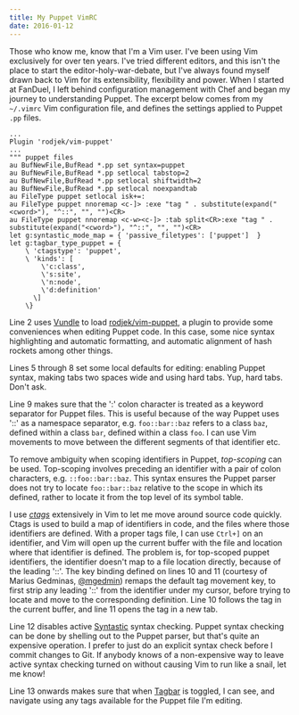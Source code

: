 ```yaml
---
title: My Puppet VimRC
date: 2016-01-12
---
```


Those who know me, know that I'm a Vim user. I've been using Vim exclusively for over ten years. I've tried different
editors, and this isn't the place to start the editor-holy-war-debate, but I've always found myself drawn back to Vim
for its extensibility, flexibility and power. When I started at FanDuel, I left behind configuration management with
Chef and began my journey to understanding Puppet. The excerpt below comes from my `~/.vimrc` Vim configuration file,
and defines the settings applied to Puppet `.pp` files.

```vim
...
Plugin 'rodjek/vim-puppet'
...
""" puppet files
au BufNewFile,BufRead *.pp set syntax=puppet
au BufNewFile,BufRead *.pp setlocal tabstop=2
au BufNewFile,BufRead *.pp setlocal shiftwidth=2
au BufNewFile,BufRead *.pp setlocal noexpandtab
au FileType puppet setlocal isk+=:
au FileType puppet nnoremap <c-]> :exe "tag " . substitute(expand("<cword>"), "^::", "", "")<CR>  
au FileType puppet nnoremap <c-w><c-]> :tab split<CR>:exe "tag " . substitute(expand("<cword>"), "^::", "", "")<CR>
let g:syntastic_mode_map = { 'passive_filetypes': ['puppet']  }
let g:tagbar_type_puppet = {
    \ 'ctagstype': 'puppet',
    \ 'kinds': [
        \'c:class',
        \'s:site',
        \'n:node',
        \'d:definition'
      \]
    \}
```

Line 2 uses [Vundle](https://github.com/VundleVim/Vundle.vim) to load
[rodjek/vim-puppet](https://github.com/rodjek/vim-puppet), a plugin to provide some conveniences when editing Puppet
code. In this case, some nice syntax highlighting and automatic formatting, and automatic alignment of hash rockets
among other things.

Lines 5 through 8 set some local defaults for editing: enabling Puppet syntax, making tabs two spaces wide and using
hard tabs. Yup, hard tabs.  Don't ask.

Line 9 makes sure that the ':' colon character is treated as a keyword separator for Puppet files. This is useful
because of the way Puppet uses '::' as a namespace separator, e.g. `foo::bar::baz` refers to a class `baz`, defined
within a class `bar`, defined within a class `foo`. I can use Vim movements to move between the different segments of
that identifier etc.

To remove ambiguity when scoping identifiers in Puppet, *top-scoping* can be used. Top-scoping involves preceding an
identifier with a pair of colon characters, e.g. `::foo::bar::baz`. This syntax ensures the Puppet parser does not try
to locate `foo::bar::baz` relative to the scope in which its defined, rather to locate it from the top level of its
symbol table.

I use *[ctags](https://en.wikipedia.org/wiki/Ctags)* extensively in Vim to let me move around source code quickly. Ctags
is used to build a map of identifiers in code, and the files where those identifiers are defined. With a proper tags
file, I can use `Ctrl+]` on an identifier, and Vim will open up the current buffer with the file and location where that
identifier is defined. The problem is, for top-scoped puppet identifiers, the identifier doesn't map to a file location
directly, because of the leading '::'. The key binding defined on lines 10 and 11 (courtesy of Marius Gedminas,
[@mgedmin](https://twitter.com/mgedmin)) remaps the default tag movement key, to first strip any leading '::' from the
identifier under my cursor, before trying to locate and move to the corresponding definition. Line 10 follows the tag in
the current buffer, and line 11 opens the tag in a new tab.

Line 12 disables active [Syntastic](https://github.com/scrooloose/syntastic) syntax checking. Puppet syntax checking can
be done by shelling out to the Puppet parser, but that's quite an expensive operation. I prefer to just do an explicit
syntax check before I commit changes to Git.  If anybody knows of a non-expensive way to leave active syntax checking
turned on without causing Vim to run like a snail, let me know!

Line 13 onwards makes sure that when [Tagbar](https://majutsushi.github.io/tagbar/) is toggled, I can see, and navigate
using any tags available for the Puppet file I'm editing.
